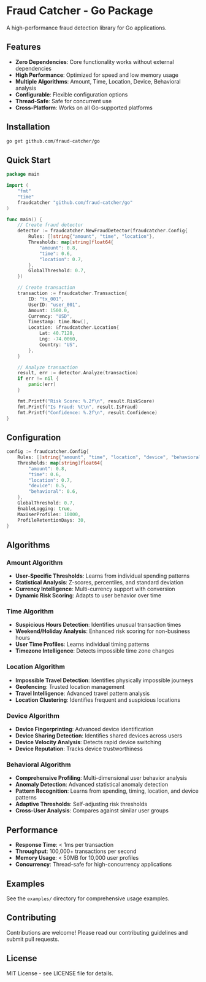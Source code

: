 # Fraud Catcher - Go Package

A high-performance fraud detection library for Go applications.

## Features

- **Zero Dependencies**: Core functionality works without external dependencies
- **High Performance**: Optimized for speed and low memory usage
- **Multiple Algorithms**: Amount, Time, Location, Device, Behavioral analysis
- **Configurable**: Flexible configuration options
- **Thread-Safe**: Safe for concurrent use
- **Cross-Platform**: Works on all Go-supported platforms

## Installation

```bash
go get github.com/fraud-catcher/go
```

## Quick Start

```go
package main

import (
    "fmt"
    "time"
    fraudcatcher "github.com/fraud-catcher/go"
)

func main() {
    // Create fraud detector
    detector := fraudcatcher.NewFraudDetector(fraudcatcher.Config{
        Rules: []string{"amount", "time", "location"},
        Thresholds: map[string]float64{
            "amount": 0.8,
            "time": 0.6,
            "location": 0.7,
        },
        GlobalThreshold: 0.7,
    })

    // Create transaction
    transaction := fraudcatcher.Transaction{
        ID: "tx_001",
        UserID: "user_001",
        Amount: 1500.0,
        Currency: "USD",
        Timestamp: time.Now(),
        Location: &fraudcatcher.Location{
            Lat: 40.7128,
            Lng: -74.0060,
            Country: "US",
        },
    }

    // Analyze transaction
    result, err := detector.Analyze(transaction)
    if err != nil {
        panic(err)
    }

    fmt.Printf("Risk Score: %.2f\n", result.RiskScore)
    fmt.Printf("Is Fraud: %t\n", result.IsFraud)
    fmt.Printf("Confidence: %.2f\n", result.Confidence)
}
```

## Configuration

```go
config := fraudcatcher.Config{
    Rules: []string{"amount", "time", "location", "device", "behavioral"},
    Thresholds: map[string]float64{
        "amount": 0.8,
        "time": 0.6,
        "location": 0.7,
        "device": 0.5,
        "behavioral": 0.6,
    },
    GlobalThreshold: 0.7,
    EnableLogging: true,
    MaxUserProfiles: 10000,
    ProfileRetentionDays: 30,
}
```

## Algorithms

### Amount Algorithm
- **User-Specific Thresholds**: Learns from individual spending patterns
- **Statistical Analysis**: Z-scores, percentiles, and standard deviation
- **Currency Intelligence**: Multi-currency support with conversion
- **Dynamic Risk Scoring**: Adapts to user behavior over time

### Time Algorithm
- **Suspicious Hours Detection**: Identifies unusual transaction times
- **Weekend/Holiday Analysis**: Enhanced risk scoring for non-business hours
- **User Time Profiles**: Learns individual timing patterns
- **Timezone Intelligence**: Detects impossible time zone changes

### Location Algorithm
- **Impossible Travel Detection**: Identifies physically impossible journeys
- **Geofencing**: Trusted location management
- **Travel Intelligence**: Advanced travel pattern analysis
- **Location Clustering**: Identifies frequent and suspicious locations

### Device Algorithm
- **Device Fingerprinting**: Advanced device identification
- **Device Sharing Detection**: Identifies shared devices across users
- **Device Velocity Analysis**: Detects rapid device switching
- **Device Reputation**: Tracks device trustworthiness

### Behavioral Algorithm
- **Comprehensive Profiling**: Multi-dimensional user behavior analysis
- **Anomaly Detection**: Advanced statistical anomaly detection
- **Pattern Recognition**: Learns from spending, timing, location, and device patterns
- **Adaptive Thresholds**: Self-adjusting risk thresholds
- **Cross-User Analysis**: Compares against similar user groups

## Performance

- **Response Time**: < 1ms per transaction
- **Throughput**: 100,000+ transactions per second
- **Memory Usage**: < 50MB for 10,000 user profiles
- **Concurrency**: Thread-safe for high-concurrency applications

## Examples

See the `examples/` directory for comprehensive usage examples.

## Contributing

Contributions are welcome! Please read our contributing guidelines and submit pull requests.

## License

MIT License - see LICENSE file for details.
